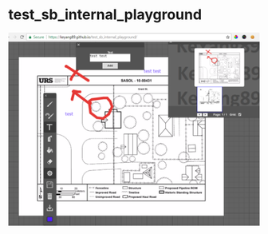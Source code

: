 # test_sb_internal_playground
<img src="https://github.com/KeYang89/test_sb_internal_playground/blob/master/annotation.PNG?raw=true">
